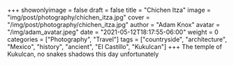 +++
showonlyimage = false
draft = false
title = "Chichen Itza"
image = "img/post/photography/chichen_itza.jpg"
cover = "/img/post/photography/chichen_itza.jpg"
author = "Adam Knox"
avatar = "/img/adam_avatar.jpeg"
date = "2021-05-12T18:17:55-06:00"
weight = 0
categories = ["Photography", "Travel"]
tags = ["countryside", "architecture", "Mexico", "history", "ancient", "El Castillo", "Kukulcan"]
+++
The temple of Kukulcan, no snakes shadows this day unfortunately
